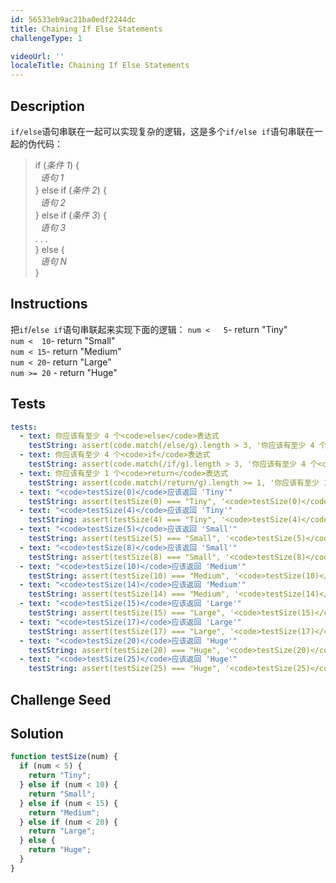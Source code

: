 ```yaml
---
id: 56533eb9ac21ba0edf2244dc
title: Chaining If Else Statements
challengeType: 1

videoUrl: ''
localeTitle: Chaining If Else Statements
---
```


## Description
<section id='description'>
<code>if/else</code>语句串联在一起可以实现复杂的逻辑，这是多个<code>if/else if</code>语句串联在一起的伪代码：
<blockquote>if (<em>条件 1</em>) {<br>&nbsp;&nbsp;<em>语句 1</em><br>} else if (<em>条件 2</em>) {<br>&nbsp;&nbsp;<em>语句 2</em><br>} else if (<em>条件 3</em>) {<br>&nbsp;&nbsp;<em>语句 3</em><br>. . .<br>} else {<br>&nbsp;&nbsp;<em>语句 N</em><br>}</blockquote>
</section>

## Instructions
<section id='instructions'>
把<code>if</code>/<code>else if</code>语句串联起来实现下面的逻辑：
<code>num &lt;   5</code>- return "Tiny"<br><code>num &lt;  10</code>- return "Small"<br><code>num &lt; 15</code>- return "Medium"<br><code>num &lt; 20</code>- return "Large"<br><code>num >= 20</code> - return "Huge"
</section>

## Tests
<section id='tests'>

```yml
tests:
  - text: 你应该有至少 4 个<code>else</code>表达式
    testString: assert(code.match(/else/g).length > 3, '你应该有至少 4 个<code>else</code>表达式');
  - text: 你应该有至少 4 个<code>if</code>表达式
    testString: assert(code.match(/if/g).length > 3, '你应该有至少 4 个<code>if</code>表达式');
  - text: 你应该有至少 1 个<code>return</code>表达式
    testString: assert(code.match(/return/g).length >= 1, '你应该有至少 1 个<code>return</code>表达式');
  - text: "<code>testSize(0)</code>应该返回 'Tiny'"
    testString: assert(testSize(0) === "Tiny", '<code>testSize(0)</code>应该返回 "Tiny"');
  - text: "<code>testSize(4)</code>应该返回 'Tiny'"
    testString: assert(testSize(4) === "Tiny", '<code>testSize(4)</code>应该返回 "Tiny"');
  - text: "<code>testSize(5)</code>应该返回 'Small'"
    testString: assert(testSize(5) === "Small", '<code>testSize(5)</code>应该返回 "Small"');
  - text: "<code>testSize(8)</code>应该返回 'Small'"
    testString: assert(testSize(8) === "Small", '<code>testSize(8)</code>应该返回 "Small"');
  - text: "<code>testSize(10)</code>应该返回 'Medium'"
    testString: assert(testSize(10) === "Medium", '<code>testSize(10)</code>应该返回 "Medium"');
  - text: "<code>testSize(14)</code>应该返回 'Medium'"
    testString: assert(testSize(14) === "Medium", '<code>testSize(14)</code>应该返回 "Medium"');
  - text: "<code>testSize(15)</code>应该返回 'Large'"
    testString: assert(testSize(15) === "Large", '<code>testSize(15)</code>应该返回 "Large"');
  - text: "<code>testSize(17)</code>应该返回 'Large'"
    testString: assert(testSize(17) === "Large", '<code>testSize(17)</code>应该返回 "Large"');
  - text: "<code>testSize(20)</code>应该返回 'Huge'"
    testString: assert(testSize(20) === "Huge", '<code>testSize(20)</code>应该返回 "Huge"');
  - text: "<code>testSize(25)</code>应该返回 'Huge'"
    testString: assert(testSize(25) === "Huge", '<code>testSize(25)</code>应该返回 "Huge"');

```

</section>

## Challenge Seed
<section id='challengeSeed'>















</section>

## Solution
<section id='solution'>

```js
function testSize(num) {
  if (num < 5) {
    return "Tiny";
  } else if (num < 10) {
    return "Small";
  } else if (num < 15) {
    return "Medium";
  } else if (num < 20) {
    return "Large";
  } else {
    return "Huge";
  }
}
```

</section>
              